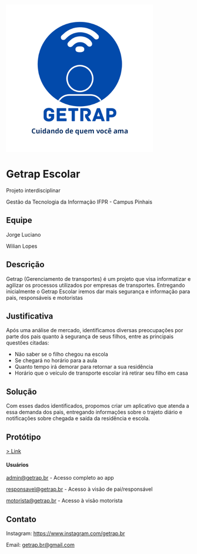 
<img src="src/logo.png" 
        alt="Logotipo Getrap" 
        width="400" 
 />

# Getrap Escolar
Projeto interdisciplinar

Gestão da Tecnologia da Informação IFPR - Campus Pinhais
## Equipe
Jorge Luciano

Wilian Lopes
## Descrição
Getrap (Gerenciamento de transportes) é um projeto que visa informatizar e agilizar os processos utilizados por empresas de transportes.
Entregando inicialmente o Getrap Escolar iremos dar mais segurança e informação para pais, responsáveis e motoristas
## Justificativa
Após uma análise de mercado, identificamos diversas preocupações por parte dos pais quanto à segurança de seus filhos, entre as principais questões citadas:
- Não saber se o filho chegou na escola
- Se chegará no horário para a aula
- Quanto tempo irá demorar para retornar a sua residência
- Horário que o veículo de transporte escolar irá retirar seu filho em casa

## Solução
Com esses dados identificados, propomos criar um aplicativo que atenda a essa demanda dos pais, entregando informações sobre o trajeto diário e notificações sobre chegada e saída da residência e escola.

## Protótipo

[> Link](
https://app.quant-ux.com/#/test.html?h=a2aa10aBXpQzYZq5bPyCRBEf7fZru5CqexXgqWQftVbnOdzJSQb7cc3bGnyG&ln=en)

#### Usuários

admin@getrap.br - Acesso completo ao app

responsavel@getrap.br - Acesso à visão de pai/responsável

motorista@getrap.br - Acesso à visão motorista


## Contato
Instagram: https://www.instagram.com/getrap.br

Email: getrap.br@gmail.com